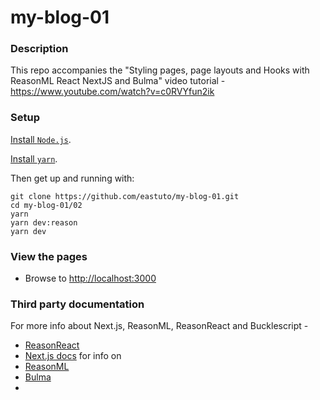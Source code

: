 # my-blog-01 

### Description

This repo accompanies the "Styling pages, page layouts and Hooks with ReasonML React NextJS and Bulma" video tutorial - https://www.youtube.com/watch?v=c0RVYfun2ik

### Setup


[Install `Node.js`](https://nodejs.org/en/).

[Install `yarn`](https://yarnpkg.com/en/docs/install).

Then get up and running with:

```
git clone https://github.com/eastuto/my-blog-01.git
cd my-blog-01/02
yarn
yarn dev:reason
yarn dev 
```

### View the pages

- Browse to [http://localhost:3000](http://localhost:3000)

### Third party documentation

For more info about Next.js, ReasonML, ReasonReact and Bucklescript  - 

- [ReasonReact](https://reasonml.github.io/reason-react/)
- [Next.js docs](https://nextjs.org/docs)
for info on 
- [ReasonML](https://reasonml.github.io/)
- [Bulma](https://bulma.io/)
- 
